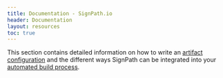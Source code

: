 ```yaml
---
title: Documentation - SignPath.io
header: Documentation
layout: resources
toc: true
---
```


This section contains detailed information on how to write an [artifact configuration](/product/documentation/artifact-configuration) and the different ways SignPath can be integrated into your [automated build process](/product/documentation/buidl-system-integration).